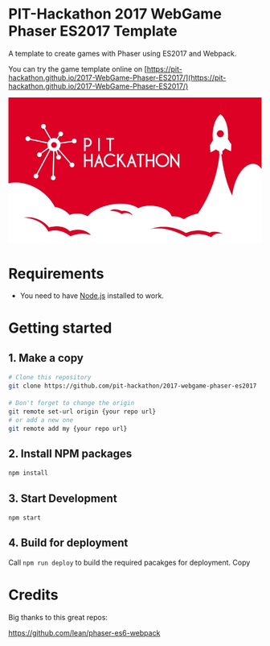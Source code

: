 # PIT-Hackathon 2017 WebGame Phaser ES2017 Template
 A template to create games with Phaser using ES2017 and Webpack.

 You can try the game template online on [https://pit-hackathon.github.io/2017-WebGame-Phaser-ES2017/](https://pit-hackathon.github.io/2017-WebGame-Phaser-ES2017/)

![Phaser+ES6+Webpack](assets/images/header.jpg)

# Requirements

- You need to have [Node.js](https://nodejs.org/en/) installed to work.

# Getting started

## 1. Make a copy
``` bash
# Clone this repository
git clone https://github.com/pit-hackathon/2017-webgame-phaser-es2017

# Don't forget to change the origin
git remote set-url origin {your repo url}
# or add a new one
git remote add my {your repo url}
```

## 2. Install NPM packages

``` bash
npm install
```

## 3. Start Development

``` bash
npm start
```

## 4. Build for deployment

Call ```npm run deploy``` to build the required pacakges for deployment.
Copy

# Credits
Big thanks to this great repos:

https://github.com/lean/phaser-es6-webpack
